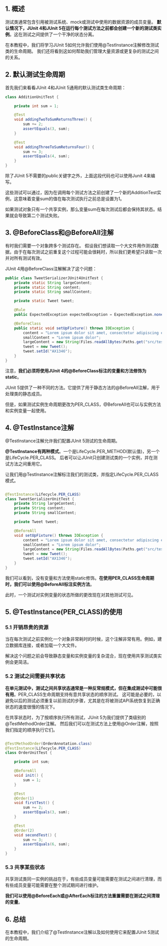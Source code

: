 ## 1. 概述

测试类通常包含引用被测试系统、mock或测试中使用的数据资源的成员变量。
**默认情况下，JUnit 4和JUnit 5在运行每个测试方法之前都会创建一个新的测试类实例**。这在测试之间提供了一个干净的状态分离。

在本教程中，我们将学习JUnit 5如何允许我们使用@TestInstance注解修改测试类的生命周期。
我们还将看到这如何帮助我们管理大量资源或更复杂的测试之间的关系。

## 2. 默认测试生命周期

首先我们来看看JUnit 4和JUnit 5通用的默认测试类生命周期：

```java
class AdditionUnitTest {

    private int sum = 1;

    @Test
    void addingTwoToSumReturnsThree() {
        sum += 2;
        assertEquals(3, sum);
    }

    @Test
    void addingThreeToSumReturnsFour() {
        sum += 3;
        assertEquals(4, sum);
    }
}
```

除了JUnit 5不需要的public关键字之外，上面这段代码也可以使用Junit 4来编写。

这些测试可以通过，因为在调用每个测试方法之前创建了一个新的AdditionTest实例，这意味着变量sum的值在每次测试执行之前总是设置为1。

如果测试对象只有一个共享实例，那么变量sum在每次测试后都会保持其状态。结果就会导致第二个测试失败。

## 3. @BeforeClass和@BeforeAll注解

有时我们需要一个对象跨多个测试存在。
假设我们想读取一个大文件用作测试数据，由于在每次测试之前重复这个过程可能会很耗时，所以我们更希望只读取一次并对所有测试有效。

JUnit 4用@BeforeClass注解解决了这个问题：

```java
public class TweetSerializerJUnit4UnitTest {
    private static String largeContent;
    private static String content;
    private static String smallContent;

    private static Tweet tweet;

    @Rule
    public ExpectedException expectedException = ExpectedException.none();

    @BeforeClass
    public static void setUpFixture() throws IOException {
        content = "Lorem ipsum dolor sit amet, consectetur adipiscing elit";
        smallContent = "Lorem ipsum dolor";
        largeContent = new String(Files.readAllBytes(Paths.get("src/test/resources/lorem-ipsum.txt")));
        tweet = new Tweet();
        tweet.setId("AX1346");
    }
}
```

注意，**我们必须将使用JUnit 4的@BeforeClass标注的变量和方法修饰为static**。

JUnit 5提供了一种不同的方法。它提供了用于静态方法的@BeforeAll注解，用于处理类的静态成员。

但是，如果测试实例生命周期更改为PER_CLASS，@BeforeAll也可以与实例方法和实例变量一起使用。

## 4. @TestInstance注解

@TestInstance注解允许我们配置JUnit 5测试的生命周期。

**@TestInstance有两种模式**。一个是LifeCycle.PER_METHOD(默认值)，另一个是LifeCycle.PER_CLASS。
后者可以让JUnit只创建测试类的一个实例，并在测试方法之间重用它。

让我们用@TestInstance注解标注我们的测试类，并指定LifeCycle.PER_CLASS模式。

```java

@TestInstance(Lifecycle.PER_CLASS)
class TweetSerializerUnitTest {
    private String largeContent;
    private String content;
    private String smallContent;

    private Tweet tweet;

    @BeforeAll
    void setUpFixture() throws IOException {
        content = "Lorem ipsum dolor sit amet, consectetur adipiscing elit";
        smallContent = "Lorem ipsum dolor";
        largeContent = new String(Files.readAllBytes(Paths.get("src/test/resources/lorem-ipsum.txt")));
        tweet = new Tweet();
        tweet.setId("AX1346");
    }
}
```

我们可以看到，没有变量和方法使用static修饰。**在使用PER_CLASS生命周期时，我们可以使用@BeforeAll标注实例方法**。

此时，一个测试对实例变量的状态所做的更改现在对其他测试可见。

## 5. @TestInstance(PER_CLASS)的使用

### 5.1 开销昂贵的资源

当在每次测试之前实例化一个对象非常耗时的时候，这个注解非常有用。例如，建立数据库连接，或者加载一个大文件。

解决这个问题之前会导致静态变量和实例变量的复杂混合，现在使用共享测试类实例会更简洁。

### 5.2 测试之间需要共享状态

**在单元测试中，测试之间共享状态通常是一种反常规模式，但在集成测试中可能很有用**。PER_CLASS生命周期支持有意共享状态的顺序测试。
这可能是必要的，以避免以后的测试必须重复以前测试的步骤，尤其是在将被测试API系统恢复到正确状态的速度很慢的情况下。

在共享状态时，为了按顺序执行所有测试，JUnit 5为我们提供了类级别的@TestMethodOrder注解。
然后我们可以在测试方法上使用@Order注解，按照我们指定的顺序执行它们。

```java

@TestMethodOrder(OrderAnnotation.class)
@TestInstance(Lifecycle.PER_CLASS)
class OrderUnitTest {

    private int sum;

    @BeforeAll
    void init() {
        sum = 1;
    }

    @Test
    @Order(1)
    void firstTest() {
        sum += 2;
        assertEquals(3, sum);
    }

    @Test
    @Order(2)
    void secondTest() {
        sum += 3;
        assertEquals(6, sum);
    }
}
```

### 5.3 共享某些状态

共享测试类同一实例的挑战在于，有些成员变量可能需要在测试之间进行清理，而有些成员变量可能需要在整个测试期间进行维护。

**我们可以使用@BeforeEach或@AfterEach标注的方法重置需要在测试之间清理的变量**。

## 6. 总结

在本教程中，我们介绍了@TestInstance注解以及如何使用它来配置JUnit 5测试的生命周期。